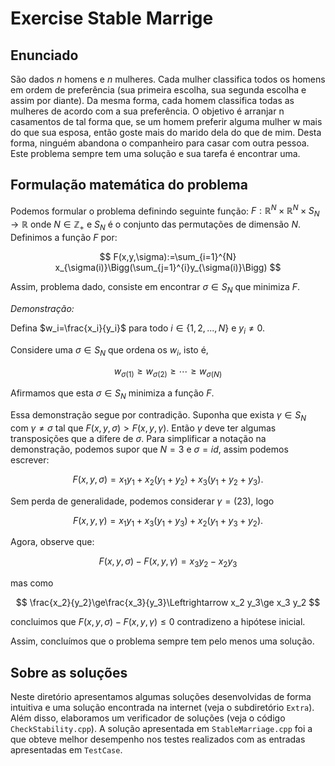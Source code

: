 # Exercise Stable Marrige

## Enunciado

São dados $n$ homens e $n$ mulheres. Cada mulher classifica todos os homens em ordem de preferência (sua primeira escolha, sua segunda escolha e assim por diante). Da mesma forma, cada homem classifica todas as mulheres de acordo com a sua preferência. O objetivo é arranjar n casamentos de tal forma que, se um homem preferir alguma mulher w mais do que sua esposa, então goste mais do marido dela do que de mim. Desta forma, ninguém abandona o companheiro para casar com outra pessoa. Este problema sempre tem uma solução e sua tarefa é encontrar uma.

## Formulação matemática do problema

Podemos formular o problema definindo seguinte função: $F:\mathbb{R}^N\times\mathbb{R}^N\times S_N\rightarrow\mathbb{R}$ onde $N\in\mathbb{Z}_+$ e $S_N$ é o conjunto das permutações de dimensão $N$. Definimos a função $F$ por:

$$ 
F(x,y,\sigma):=\sum_{i=1}^{N} x_{\sigma(i)}\Bigg(\sum_{j=1}^{i}y_{\sigma(i)}\Bigg)
$$

Assim, problema dado, consiste em encontrar $\sigma\in S_N$ que minimiza $F$.

*Demonstração:*

Defina $w_i=\frac{x_i}{y_i}$ para todo $i\in\{1,2,...,N\}$ e $y_i\neq 0$.

Considere uma $\sigma\in S_N$ que ordena os $w_i$, isto é,

$$
w_{\sigma(1)}\ge w_{\sigma(2)}\ge \cdots \ge w_{\sigma(N)}
$$

Afirmamos que esta $\sigma\in S_N$ minimiza a função $F$.

Essa demonstração segue por contradição. Suponha que exista $\gamma\in S_N$ com $\gamma\neq\sigma$ tal que $F(x,y,\sigma)>F(x,y,\gamma)$. Então $\gamma$ deve ter algumas transposições que a difere de $\sigma$. Para simplificar a notação na demonstração, podemos supor que $N=3$ e $\sigma=id$, assim podemos escrever:

$$
F(x,y,\sigma)=x_1y_1+x_2(y_1+y_2)+x_3(y_1+y_2+y_3).
$$

Sem perda de generalidade, podemos considerar $\gamma=(2 3)$, logo 

$$
F(x,y,\gamma)=x_1y_1+x_3(y_1+y_3)+x_2(y_1+y_3+y_2).
$$

Agora, observe que:

$$
F(x,y,\sigma)-F(x,y,\gamma)=x_3y_2-x_2y_3
$$

mas como

$$
\frac{x_2}{y_2}\ge\frac{x_3}{y_3}\Leftrightarrow x_2 y_3\ge x_3 y_2
$$

concluimos que $F(x,y,\sigma)-F(x,y,\gamma)\le 0$ contradizeno a hipótese inicial.

Assim, concluímos que o problema sempre tem pelo menos uma solução.

## Sobre as soluções

Neste diretório apresentamos algumas soluções desenvolvidas de forma intuitiva e uma solução encontrada na internet (veja o subdiretório `Extra`). Além disso, elaboramos um verificador de soluções (veja o código `CheckStability.cpp`). A solução apresentada em `StableMarriage.cpp` foi a que obteve melhor desempenho nos testes realizados com as entradas apresentadas em `TestCase`.